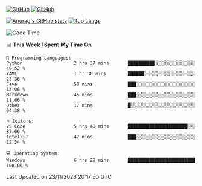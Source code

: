 [![GitHub](https://img.shields.io/github/followers/sharpxk?style=social)](https://github.com/sharpxk) [![GitHub](https://img.shields.io/github/stars/sharpxk?style=social)](https://github.com/sharpxk)

[![Anurag's GitHub stats](https://github-readme-stats-git-masterrstaa-rickstaa.vercel.app/api?username=sharpxk&hide=contribs,prs,issues&show_icons=true&theme=tokyonight)](https://github.com/anuraghazra/github-readme-stats)
[![Top Langs](https://github-readme-stats-git-masterrstaa-rickstaa.vercel.app/api/top-langs/?username=sharpxk&layout=compact&theme=tokyonight)](https://github.com/anuraghazra/github-readme-stats)

<!--START_SECTION:waka-->
![Code Time](http://img.shields.io/badge/Code%20Time-365%20hrs%2030%20mins-blue)

📊 **This Week I Spent My Time On** 

```text
💬 Programming Languages: 
Python                   2 hrs 37 mins       ██████████░░░░░░░░░░░░░░░   40.52 % 
YAML                     1 hr 30 mins        ██████░░░░░░░░░░░░░░░░░░░   23.36 % 
Java                     50 mins             ███░░░░░░░░░░░░░░░░░░░░░░   13.06 % 
Markdown                 45 mins             ███░░░░░░░░░░░░░░░░░░░░░░   11.66 % 
Other                    17 mins             █░░░░░░░░░░░░░░░░░░░░░░░░   04.38 % 

🔥 Editors: 
VS Code                  5 hrs 40 mins       ██████████████████████░░░   87.66 % 
IntelliJ                 47 mins             ███░░░░░░░░░░░░░░░░░░░░░░   12.34 % 

💻 Operating System: 
Windows                  6 hrs 28 mins       █████████████████████████   100.00 % 
```


 Last Updated on 23/11/2023 20:17:50 UTC
<!--END_SECTION:waka-->
